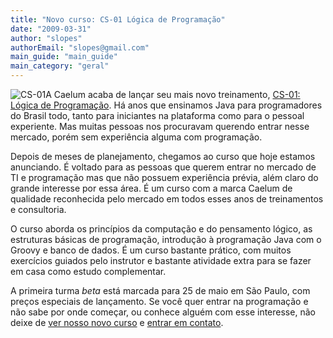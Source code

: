 ```yaml
---
title: "Novo curso: CS-01 Lógica de Programação"
date: "2009-03-31"
author: "slopes"
authorEmail: "slopes@gmail.com"
main_guide: "main_guide"
main_category: "geral"
---
```


![CS-01](http://www.caelum.com.br/imagens/cursos/cs01-icon.jpg)A Caelum acaba de lançar seu mais novo treinamento, [CS-01: Lógica de Programação](http://www.caelum.com.br/curso/cs-01-logica-de-programacao/). Há anos que ensinamos Java para programadores do Brasil todo, tanto para iniciantes na plataforma como para o pessoal experiente. Mas muitas pessoas nos procuravam querendo entrar nesse mercado, porém sem experiência alguma com programação.

Depois de meses de planejamento, chegamos ao curso que hoje estamos anunciando. É voltado para as pessoas que querem entrar no mercado de TI e programação mas que não possuem experiência prévia, além claro do grande interesse por essa área. É um curso com a marca Caelum de qualidade reconhecida pelo mercado em todos esses anos de treinamentos e consultoria.

O curso aborda os princípios da computação e do pensamento lógico, as estruturas básicas de programação, introdução à programação Java com o Groovy e banco de dados. É um curso bastante prático, com muitos exercícios guiados pelo instrutor e bastante atividade extra para se fazer em casa como estudo complementar.

A primeira turma _beta_ está marcada para 25 de maio em São Paulo, com preços especiais de lançamento. Se você quer entrar na programação e não sabe por onde começar, ou conhece alguém com esse interesse, não deixe de [ver nosso novo curso](http://www.caelum.com.br/curso/cs-01-logica-de-programacao/) e [entrar em contato](http://www.caelum.com.br/contato/).
